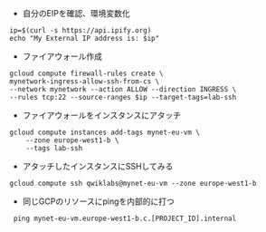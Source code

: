 - 自分のEIPを確認、環境変数化
```
ip=$(curl -s https://api.ipify.org)
echo "My External IP address is: $ip"
```
- ファイアウォール作成
```
gcloud compute firewall-rules create \
mynetwork-ingress-allow-ssh-from-cs \
--network mynetwork --action ALLOW --direction INGRESS \
--rules tcp:22 --source-ranges $ip --target-tags=lab-ssh
```
- ファイアウォールをインスタンスにアタッチ
```
gcloud compute instances add-tags mynet-eu-vm \
    --zone europe-west1-b \
    --tags lab-ssh
```
- アタッチしたインスタンスにSSHしてみる
```
gcloud compute ssh qwiklabs@mynet-eu-vm --zone europe-west1-b
```


- 同じGCPのリソースにpingを内部的に打つ
```
 ping mynet-eu-vm.europe-west1-b.c.[PROJECT_ID].internal
```
